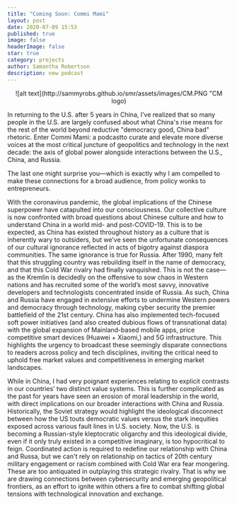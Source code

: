 ```yaml
---
title: "Coming Soon: Commi Mami" 
layout: post
date: 2020-07-09 15:53
published: true
image: false
headerImage: false
star: true
category: projects
author: Samantha Robertson 
description: new podcast 
---
```


<center>![alt text](http://sammyrobs.github.io/smr/assets/images/CM.PNG "CM logo)</center>


In returning to the U.S. after 5 years in China, I’ve realized that so many people in the U.S. are largely confused about what China's rise means for the rest of the world beyond reductive "democracy good, China bad" rhetoric. Enter Commi Mami: a podcastto curate and elevate more diverse voices at the most critical juncture of geopolitics and technology in the next decade: the axis of global power alongside interactions between the U.S., China, and Russia. 

The last one might surprise you—which is exactly why I am compelled to make these connections for a broad audience, from policy wonks to entrepreneurs. 
 
With the coronavirus pandemic, the global implications of the Chinese superpower have catapulted into our consciousness. Our collective culture is now confronted with broad questions about Chinese culture and how to understand China in a world mid- and post-COVID-19. This is to be expected, as China has existed throughout history as a culture that is inherently wary to outsiders, but we’ve seen the unfortunate consequences of our cultural ignorance reflected in acts of bigotry against diaspora communities. The same ignorance is true for Russia. After 1990, many felt that this struggling country was rebuilding itself in the name of democracy, and that this Cold War rivalry had finally vanquished. This is not the case—as the Kremlin is decidedly on the offensive to sow chaos in Western nations and has recruited some of the world’s most savvy, innovative developers and technologists concentrated inside of Russia. As such, China and Russia have engaged in extensive efforts to undermine Western powers and democracy through technology, making cyber security the premier battlefield of the 21st century. China has also implemented tech-focused soft power initiatives (and also created dubious flows of transnational data) with the global expansion of Mainland-based mobile apps, price competitive smart devices (Huawei + Xiaomi,) and 5G infrastructure. This highlights the urgency to broadcast these seemingly disparate connections to readers across policy and tech disciplines, inviting the critical need to uphold free market values and competitiveness in emerging market landscapes. 
 
While in China, I had very poignant experiences relating to explicit contrasts in our countries’ two distinct value systems. This is further complicated as the past for years have seen an erosion of moral leadership in the world, with direct implications on our broader interactions with China and Russia. Historically, the Soviet strategy would highlight the ideological disconnect between how the US touts democratic values versus the stark inequities exposed across various fault lines in U.S. society. Now, the U.S. is becoming a Russian-style kleptocratic oligarchy and this ideological divide, even if it only truly existed in a competitive imaginary, is too hypocritical to feign. Coordinated action is required to redefine our relationship with China and Russa, but we can't rely on relationship on tactics of 20th century military engagement or racism combined with Cold War era fear mongering. These are too antiquated in outplaying this strategic rivalry. That is why we are drawing connections between cybersecurity and emerging geopolitical frontiers, as an effort to ignite within others a fire to combat shifting global tensions with technological innovation and exchange. 
